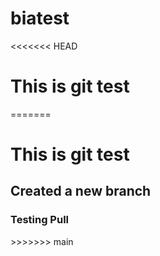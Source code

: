 # biatest
<<<<<<< HEAD
<h1>This is git test</h1>
=======
<h1>This is git test</h1>
<h2>Created a new branch</h2>
<h3>Testing Pull</h3>
>>>>>>> main
